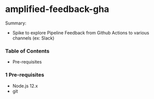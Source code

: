 # amplified-feedback-gha
Summary:
- Spike to explore Pipeline Feedback from Github Actions to various channels (ex: Slack)

### Table of Contents

- Pre-requisites

### 1 Pre-requisites

- Node.js 12.x
- git

